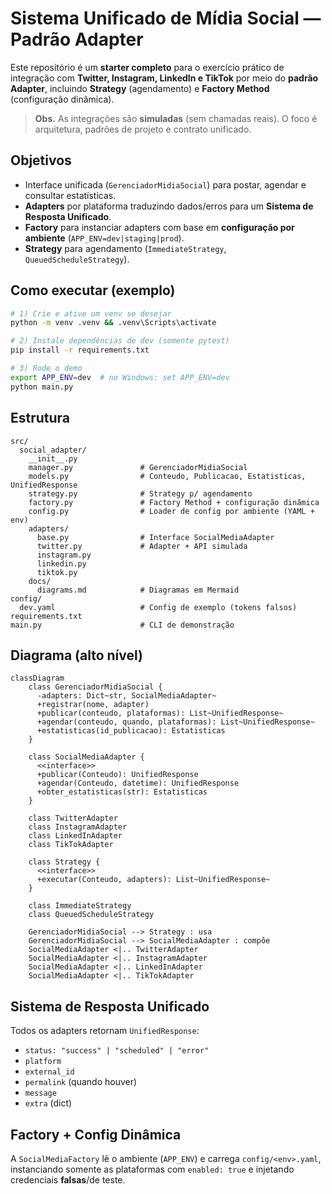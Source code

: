 # Sistema Unificado de Mídia Social — Padrão Adapter

Este repositório é um **starter completo** para o exercício prático de integração com **Twitter, Instagram, LinkedIn e TikTok** por meio do **padrão Adapter**, incluindo **Strategy** (agendamento) e **Factory Method** (configuração dinâmica).

> **Obs.** As integrações são **simuladas** (sem chamadas reais). O foco é arquitetura, padrões de projeto e contrato unificado.

## Objetivos

- Interface unificada (`GerenciadorMidiaSocial`) para postar, agendar e consultar estatísticas.
- **Adapters** por plataforma traduzindo dados/erros para um **Sistema de Resposta Unificado**.
- **Factory** para instanciar adapters com base em **configuração por ambiente** (`APP_ENV=dev|staging|prod`).
- **Strategy** para agendamento (`ImmediateStrategy`, `QueuedScheduleStrategy`).

## Como executar (exemplo)

```bash
# 1) Crie e ative um venv se desejar
python -m venv .venv && .venv\Scripts\activate

# 2) Instale dependências de dev (somente pytest)
pip install -r requirements.txt

# 3) Rode o demo
export APP_ENV=dev  # no Windows: set APP_ENV=dev
python main.py

```

## Estrutura

```
src/
  social_adapter/
    __init__.py
    manager.py               # GerenciadorMidiaSocial
    models.py                # Conteudo, Publicacao, Estatisticas, UnifiedResponse
    strategy.py              # Strategy p/ agendamento
    factory.py               # Factory Method + configuração dinâmica
    config.py                # Loader de config por ambiente (YAML + env)
    adapters/
      base.py                # Interface SocialMediaAdapter
      twitter.py             # Adapter + API simulada
      instagram.py
      linkedin.py
      tiktok.py
    docs/
      diagrams.md            # Diagramas em Mermaid
config/
  dev.yaml                   # Config de exemplo (tokens falsos)
requirements.txt
main.py                      # CLI de demonstração
```

## Diagrama (alto nível)

```mermaid
classDiagram
    class GerenciadorMidiaSocial {
      -adapters: Dict~str, SocialMediaAdapter~
      +registrar(nome, adapter)
      +publicar(conteudo, plataformas): List~UnifiedResponse~
      +agendar(conteudo, quando, plataformas): List~UnifiedResponse~
      +estatisticas(id_publicacao): Estatisticas
    }

    class SocialMediaAdapter {
      <<interface>>
      +publicar(Conteudo): UnifiedResponse
      +agendar(Conteudo, datetime): UnifiedResponse
      +obter_estatisticas(str): Estatisticas
    }

    class TwitterAdapter
    class InstagramAdapter
    class LinkedInAdapter
    class TikTokAdapter

    class Strategy {
      <<interface>>
      +executar(Conteudo, adapters): List~UnifiedResponse~
    }

    class ImmediateStrategy
    class QueuedScheduleStrategy

    GerenciadorMidiaSocial --> Strategy : usa
    GerenciadorMidiaSocial --> SocialMediaAdapter : compõe
    SocialMediaAdapter <|.. TwitterAdapter
    SocialMediaAdapter <|.. InstagramAdapter
    SocialMediaAdapter <|.. LinkedInAdapter
    SocialMediaAdapter <|.. TikTokAdapter
```

## Sistema de Resposta Unificado

Todos os adapters retornam `UnifiedResponse`:

- `status: "success" | "scheduled" | "error"`
- `platform`
- `external_id`
- `permalink` (quando houver)
- `message`
- `extra` (dict)

## Factory + Config Dinâmica

A `SocialMediaFactory` lê o ambiente (`APP_ENV`) e carrega `config/<env>.yaml`, instanciando somente as plataformas com `enabled: true` e injetando credenciais **falsas**/de teste.
